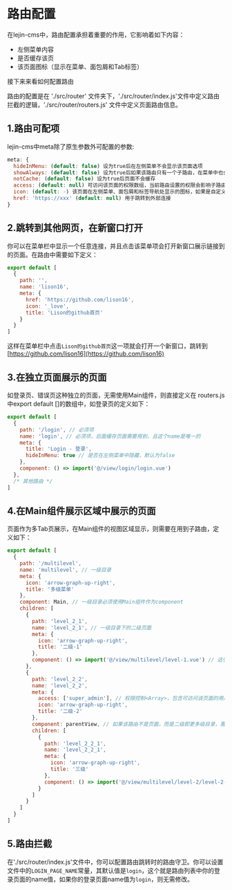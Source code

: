 # 路由配置

在lejin-cms中，路由配置承担着重要的作用，它影响着如下内容：
- 左侧菜单内容
- 是否缓存该页
- 该页面图标（显示在菜单、面包屑和Tab标签）

接下来来看如何配置路由

路由的配置是在 './src/router' 文件夹下，'./src/router/index.js'文件中定义路由拦截的逻辑，'./src/router/routers.js' 文件中定义页面路由信息。

## 1.路由可配项

lejin-cms中meta除了原生参数外可配置的参数:

```javascript
meta: {
  hideInMenu: (default: false) 设为true后在左侧菜单不会显示该页面选项
  showAlways: (default: false) 设为true后如果该路由只有一个子路由，在菜单中也会显示该父级菜单
  notCache: (default: false) 设为true后页面不会缓存
  access: (default: null) 可访问该页面的权限数组，当前路由设置的权限会影响子路由
  icon: (default: -) 该页面在左侧菜单、面包屑和标签导航处显示的图标，如果是自定义图标，需要在图标名称前加下划线'_'
  href: 'https://xxx' (default: null) 用于跳转到外部连接
}
```

## 2.跳转到其他网页，在新窗口打开

你可以在菜单栏中显示一个任意连接，并且点击该菜单项会打开新窗口展示链接到的页面。在路由中需要如下定义：
```javascript
export default [
  {
    path: '',
    name: 'lison16',
    meta: {
      href: 'https://github.com/lison16',
      icon: '_love',
      title: 'Lison的github首页'
    }
  }
]
```
这样在菜单栏中点击`Lison的github首页`这一项就会打开一个新窗口，跳转到[https://github.com/lison16](https://github.com/lison16)

## 3.在独立页面展示的页面

如登录页、错误页这种独立的页面，无需使用Main组件，则直接定义在 routers.js 中export default []的数组中，如登录页的定义如下：
```javascript
export default [
  {
    path: '/login', // 必须项
    name: 'login', // 必须项，后面缓存页面需要用到，且这个name是唯一的
    meta: {
      title: 'Login - 登录',
      hideInMenu: true // 是否在左侧菜单中隐藏，默认为false
    },
    component: () => import('@/view/login/login.vue')
  },
  /* 其他路由 */
]
```

## 4.在Main组件展示区域中展示的页面

页面作为多Tab页展示，在Main组件的视图区域显示，则需要在用到子路由，定义如下：
```javascript
export default [
  {
    path: '/multilevel',
    name: 'multilevel', // 一级目录
    meta: {
      icon: 'arrow-graph-up-right',
      title: '多级菜单'
    },
    component: Main, // 一级目录必须使用Main组件作为component
    children: [
      {
        path: 'level_2_1',
        name: 'level_2_1', // 一级目录下的二级页面
        meta: {
          icon: 'arrow-graph-up-right',
          title: '二级-1'
        },
        component: () => import('@/view/multilevel/level-1.vue') // 这引入的是页面单文件
      },
      {
        path: 'level_2_2',
        name: 'level_2_2',
        meta: {
          access: ['super_admin'], // 权限控制<Array>，包含可访问该页面的用户权限
          icon: 'arrow-graph-up-right',
          title: '二级-2'
        },
        component: parentView, // 如果该路由不是页面，而是二级即更多级目录，需要用parentView组件
        children: [
          {
            path: 'level_2_2_1',
            name: 'level_2_2_1',
            meta: {
              icon: 'arrow-graph-up-right',
              title: '三级'
            },
            component: () => import('@/view/multilevel/level-2/level-2-1.vue')
          }
        ]
      }
    ]
  }
]
```

## 5.路由拦截

在'./src/router/index.js'文件中，你可以配置路由跳转时的路由守卫。你可以设置文件中的`LOGIN_PAGE_NAME`常量，其默认值是`login`，这个就是路由列表中你的登录页面的name值，如果你的登录页面name值为`login`，则无需修改。
